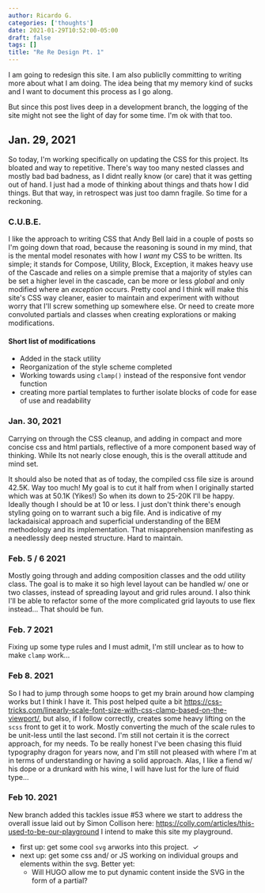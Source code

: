 ```yaml
---
author: Ricardo G.
categories: ['thoughts']
date: 2021-01-29T10:52:00-05:00
draft: false
tags: []
title: "Re Re Design Pt. 1"
---
```


I am going to redesign this site. I am also publiclly committing to writing more about what I am doing. The idea being that my memory kind of sucks and I want to document this process as I go along.

But since this post lives deep in a development branch, the logging of the site might not see the light of day for some time. I'm ok with that too.

## Jan. 29, 2021

So today, I'm working specifically on updating the CSS for this project. Its bloated and way to repetitive. There's way too many nested classes and mostly bad bad badness, as I didnt really know (or care) that it was getting out of hand. I just had a mode of thinking about things and thats how I did things. But that way, in retrospect was just too damn fragile. So time for a reckoning.

### C.U.B.E.

I like the approach to writing CSS that Andy Bell laid in a couple of posts so I'm going down that road, because the reasoning is sound in my mind, that is the mental model resonates with how I _want_ my CSS to be written. Its simple; it stands for Compose, Utility, Block, Exception, it makes heavy use of the Cascade and relies on a simple premise that a majority of styles can be set a higher level in the cascade, can be more or less _global_ and only modified where an _exception_ occurs. Pretty cool and I think will make this site's CSS way cleaner, easier to maintain and experiment with without worry that I'll screw something up somewhere else. Or need to create more convoluted partials and classes when creating explorations or making modifications.

#### Short list of modifications

- Added in the stack utility
- Reorganization of the style scheme completed
- Working towards using `clamp()` instead of the responsive font vendor function
- creating more partial templates to further isolate blocks of code for ease of use and readability

### Jan. 30, 2021

Carrying on through the CSS cleanup, and adding in compact and more concise css and html partials, reflective of a more component based way of thinking. While Its not nearly close enough, this is the overall attitude and mind set.

It should also be noted that as of today, the compiled css file size is around 42.5K. Way too much! My goal is to cut it half from when I originally started which was at 50.1K (Yikes!) So when its down to 25-20K I'll be happy. Ideally though I should be at 10 or less. I just don't think there's enough styling going on to warrant such a big file. And is indicative of my lackadaisical approach and superficial understanding of the BEM methodology and its implementation. That misapprehension manifesting as a needlessly deep nested structure. Hard to maintain.

### Feb. 5 / 6 2021

Mostly going through and adding composition classes and the odd utility class. The goal is to make it so high level layout can be handled w/ one or two classes, instead of spreading layout and grid rules around. I also think I'll be able to refactor some of the more complicated grid layouts to use flex instead... That should be fun.

### Feb. 7 2021

Fixing up some type rules and I must admit, I'm still unclear as to how to make `clamp` work...

### Feb 8. 2021

So I had to jump through some hoops to get my brain around how clamping works but I think I have it. This post helped quite a bit <https://css-tricks.com/linearly-scale-font-size-with-css-clamp-based-on-the-viewport/>, but also, if I follow correctly, creates some heavy lifting on the `scss` front to get it to work. Mostly converting the much of the scale rules to be unit-less until the last second. I'm still not certain it is the correct approach, for my needs. To be really honest I've been chasing this fluid typography dragon for years now, and I'm still not pleased with where I'm at in terms of understanding or having a solid approach. Alas, I like a fiend w/ his dope or a drunkard with his wine, I will have lust for the lure of fluid type...

### Feb 10. 2021

New branch added this tackles issue #53 where we start to address the overall issue laid out by Simon Collison here: <https://colly.com/articles/this-used-to-be-our-playground> I intend to make this site my playground.

- first up: get some cool `svg` arworks into this project.  ✓
- next up: get some css and/ or JS working on individual groups and elements within the svg. Better yet:
  - Will HUGO allow me to put dynamic content inside the SVG in the form of a partial?
